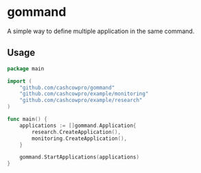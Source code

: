# gommand

A simple way to define multiple application in the same command.

## Usage

```go
package main

import (
	"github.com/cashcowpro/gommand"
	"github.com/cashcowpro/example/monitoring"
	"github.com/cashcowpro/example/research"
)

func main() {
	applications := []gommand.Application{
		research.CreateApplication(),
		monitoring.CreateApplication(),
	}

	gommand.StartApplications(applications)
}
```
